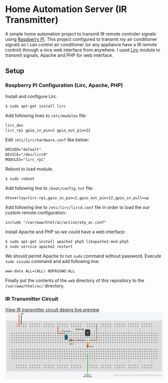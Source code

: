# Home Automation Server (IR Transmitter)
A simple home automation project to transmit IR remote controler signals using [Raspberry PI](https://www.raspberrypi.org/). This project configured to transmit my air conditioner signals so I can control air conditioner (or any appliance have a IR remote control) through a nice web interface from anywhere. I used [Lirc](http://www.lirc.org) module to transmit signals, Apache and PHP for web interface.

## Setup

### Raspberry PI Configuration (Lirc, Apache, PHP)
Install and configure Lirc.
```
$ sudo apt-get install lirc
```

Add following lines to `/etc/modules` file:
```
lirc_dev
lirc_rpi gpio_in_pin=2 gpio_out_pin=22
```

Edit `/etc/lirc/hardware.conf` like below:
```
DRIVER="default"
DEVICE="/dev/lirc0"
MODULES="lirc_rpi"
```

Reboot to load module.
```
$ sudo reboot
```

Add following line to `/boot/config.txt` file:
```
dtoverlay=lirc-rpi,gpio_in_pin=2,gpio_out_pin=22,gpio_in_pull=up
```

Add following line to `/etc/lirc/lircd.conf` file in order to load the our custom remote configuration:
```
include "/var/www/html/ac/action/atp_ac.conf"
```

Install Apache and PHP so we could have a web interface:
```
$ sudo apt-get install apache2 php5 libapache2-mod-php5
$ sudo service apache2 restart
```

We should permit Apache to run `sudo` command without password. Execute `sudo visudo` command and add following line:
```
www-data ALL=(ALL) NOPASSWD:ALL
```

Finally put the contents of the `web` directory of this repository to the `/var/www/html/ac/` directory.

### IR Transmitter Circuit
[View IR transmitter circuit desing live preview](https://circuits.io/circuits/3359340-ir-sender)
![IR Transmitter circuit](https://github.com/amijafari/home-automation-server/blob/master/circuits/ir-sender.png?raw=true)